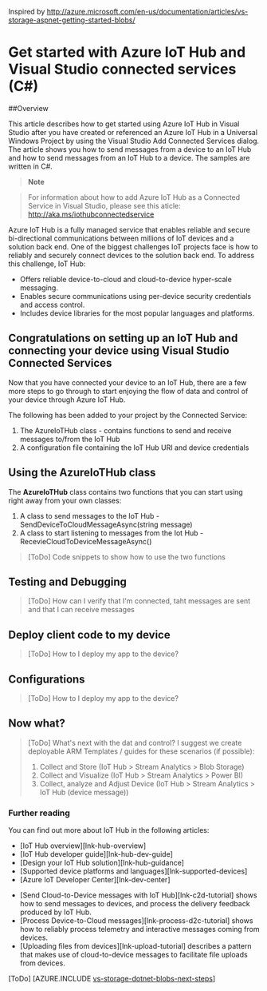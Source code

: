 Inspired by http://azure.microsoft.com/en-us/documentation/articles/vs-storage-aspnet-getting-started-blobs/

<properties
	pageTitle="Get started with Azure IoT Hub and Visual Studio connected services (C#) | Microsoft Azure"
	description="How to get started using Azure IoT Hub in a Visual Studio UWP C# project after you have created an IoT Hub using Visual Studio connected services"
	services="iot-hub"
	documentationCenter=""
	authors="MikHegn"
	manager="PaulYuk"
	editor=""/>

<tags
	ms.service="iot-hub"
	ms.workload="uwp"
	ms.tgt_pltfrm="vs-getting-started"
	ms.devlang="na"
	ms.topic="article"
	ms.date="5/1/2016"
	ms.author="mikhegn"/>

# Get started with Azure IoT Hub and Visual Studio connected services (C#)

##Overview

This article describes how to get started using Azure IoT Hub in Visual Studio after you have created or referenced an Azure IoT Hub in a Universal Windows Project by using the Visual Studio Add Connected Services dialog.
The article shows you how to send messages from a device to an IoT Hub and how to send messages from an IoT Hub to a device. The samples are written in C#.

> __Note__

> For information about how to add Azure IoT Hub as a Connected Service in Visual Studio, please see this aticle:
http://aka.ms/iothubconnectedservice 

Azure IoT Hub is a fully managed service that enables reliable and secure bi-directional communications between millions of IoT devices and a solution back end. One of the biggest challenges IoT projects face is how to reliably and securely connect devices to the solution back end. To address this challenge, IoT Hub:

- Offers reliable device-to-cloud and cloud-to-device hyper-scale messaging.
- Enables secure communications using per-device security credentials and access control.
- Includes device libraries for the most popular languages and platforms.

## Congratulations on setting up an IoT Hub and connecting your device using Visual Studio Connected Services

Now that you have connected your device to an IoT Hub, there are a few more steps to go through to start enjoying the flow of data and control of your device through Azure IoT Hub.

The following has been added to your project by the Connected Service:
1. The AzureIoTHub class - contains functions to send and receive messages to/from the IoT Hub
2. A configuration file containing the IoT Hub URI and device credentials 

## Using the AzureIoTHub class

The **AzureIoTHub** class contains two functions that you can start using right away from your own classes:
1. A class to send messages to the IoT Hub - SendDeviceToCloudMessageAsync(string message)
2. A class to start listening to messages from the Iot Hub - RecevieCloudToDeviceMessageAsync()

> [ToDo] Code snippets to show how to use the two functions

## Testing and Debugging

> [ToDo] How can I verify that I'm connected, taht messages are sent and that I can receive messages

## Deploy client code to my device

> [ToDo] How to I deploy my app to the device?

## Configurations

> [ToDo] How to I deploy my app to the device?

## Now what?

> [ToDo] What's next with the dat and control?
> I suggest we create deployable ARM Templates / guides for these scenarios (if possible):
> 1. Collect and Store (IoT Hub > Stream Analytics > Blob Storage)
> 2. Collect and Visualize (IoT Hub > Stream Analytics > Power BI)
> 3. Collect, analyze and Adjust Device (IoT Hub > Stream Analytics > IoT Hub (device message))

### Further reading

You can find out more about IoT Hub in the following articles:

* [IoT Hub overview][lnk-hub-overview]
* [IoT Hub developer guide][lnk-hub-dev-guide]
* [Design your IoT Hub solution][lnk-hub-guidance]
* [Supported device platforms and languages][lnk-supported-devices]
* [Azure IoT Developer Center][lnk-dev-center]

- [Send Cloud-to-Device messages with IoT Hub][lnk-c2d-tutorial] shows how to send messages to devices, and process the delivery feedback produced by IoT Hub.
- [Process Device-to-Cloud messages][lnk-process-d2c-tutorial] shows how to reliably process telemetry and interactive messages coming from devices.
- [Uploading files from devices][lnk-upload-tutorial] describes a pattern that makes use of cloud-to-device messages to facilitate file uploads from devices.

[ToDo]
[AZURE.INCLUDE [vs-storage-dotnet-blobs-next-steps](../../includes/vs-storage-dotnet-blobs-next-steps.md)]